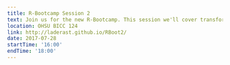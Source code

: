```yaml
---
title: R-Bootcamp Session 2
text: Join us for the new R-Bootcamp. This session we'll cover transforming and cleaning data using dplyr. Bring a laptop!
location: OHSU BICC 124
link: http://laderast.github.io/RBoot2/
date: 2017-07-28
startTime: '16:00'
endTime: '18:00'
---
```

